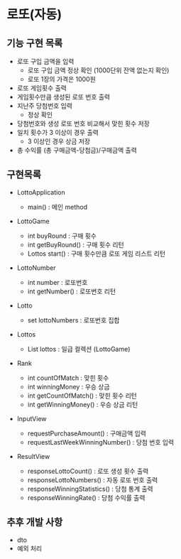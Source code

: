 # 로또(자동)

## 기능 구현 목록
- 로또 구입 금액을 입력
  - 로또 구입 금액 정상 확인 (1000단위 잔액 없는지 확인)
  - 로또 1장의 가격은 1000원
- 로또 게임횟수 출력
- 게임횟수만큼 생성된 로또 번호 출력
- 지난주 당첨번호 입력
  - 정상 확인
- 당첨번호와 생성 로또 번호 비교해서 맞힌 횟수 저장
- 일치 횟수가 3 이상이 경우 출력
  - 3 이상인 경우 상금 저장
- 총 수익률 (총 구매금액-당첨금)/구매금액 출력


## 구현목록
- LottoApplication
  - main() : 메인 method

- LottoGame
  - int buyRound : 구매 횟수
  - int getBuyRound() : 구매 횟수 리턴
  - Lottos start() : 구매 횟수만큼 로또 게임 리스트 리턴

- LottoNumber
  - int number : 로또번호
  - int getNumber() : 로또번호 리턴

- Lotto
  - set<LottoNumber> lottoNumbers : 로또번호 집합

- Lottos
  - List<Lotto> lottos : 일급 컬렉션 (LottoGame)

- Rank
  - int countOfMatch : 맞힌 횟수
  - int winningMoney : 우승 상금
  - int getCountOfMatch() : 맞힌 횟수 리턴
  - int getWinningMoney() : 우승 상금 리턴

- InputView
  - requestPurchaseAmount() : 구매금액 입력
  - requestLastWeekWinningNumber() : 당첨 번호 입력

- ResultView
  - responseLottoCount() : 로또 생성 횟수 출력
  - responseLottoNumbers() : 자동 로또 번호 출력
  - responseWinningStatistics() : 당첨 통계 출력
  - responseWinningRate() : 당첨 수익률 출력

## 추후 개발 사항
- dto
- 예외 처리